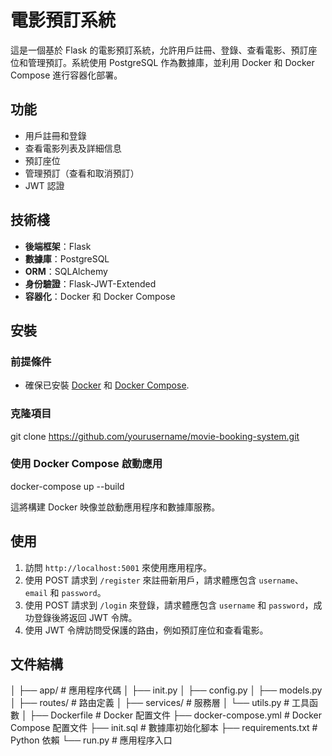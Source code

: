 # 電影預訂系統

這是一個基於 Flask 的電影預訂系統，允許用戶註冊、登錄、查看電影、預訂座位和管理預訂。系統使用 PostgreSQL 作為數據庫，並利用 Docker 和 Docker Compose 進行容器化部署。

## 功能

- 用戶註冊和登錄
- 查看電影列表及詳細信息
- 預訂座位
- 管理預訂（查看和取消預訂）
- JWT 認證

## 技術棧

- **後端框架**：Flask
- **數據庫**：PostgreSQL
- **ORM**：SQLAlchemy
- **身份驗證**：Flask-JWT-Extended
- **容器化**：Docker 和 Docker Compose

## 安裝

### 前提條件

- 確保已安裝 [Docker](https://www.docker.com/get-started) 和 [Docker Compose](https://docs.docker.com/compose/).

### 克隆項目
git clone https://github.com/yourusername/movie-booking-system.git

### 使用 Docker Compose 啟動應用
docker-compose up --build

這將構建 Docker 映像並啟動應用程序和數據庫服務。

## 使用

1. 訪問 `http://localhost:5001` 來使用應用程序。
2. 使用 POST 請求到 `/register` 來註冊新用戶，請求體應包含 `username`、`email` 和 `password`。
3. 使用 POST 請求到 `/login` 來登錄，請求體應包含 `username` 和 `password`，成功登錄後將返回 JWT 令牌。
4. 使用 JWT 令牌訪問受保護的路由，例如預訂座位和查看電影。

## 文件結構
│
├── app/ # 應用程序代碼
│ ├── init.py
│ ├── config.py
│ ├── models.py
│ ├── routes/ # 路由定義
│ ├── services/ # 服務層
│ └── utils.py # 工具函數
│
├── Dockerfile # Docker 配置文件
├── docker-compose.yml # Docker Compose 配置文件
├── init.sql # 數據庫初始化腳本
├── requirements.txt # Python 依賴
└── run.py # 應用程序入口
